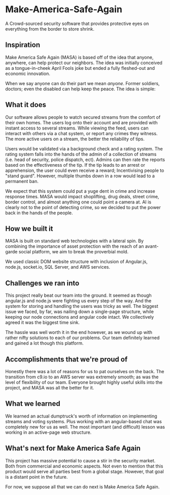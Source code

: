 # Make-America-Safe-Again
A Crowd-sourced security software that provides protective eyes on everything from the border to store shrink.

## Inspiration
Make America Safe Again (MASA) is based off of the idea that anyone, anywhere, can help protect our neighbors. The idea was initially conceived as a tongue-in-cheek April Fools joke but ended a fully fleshed-out and economic innovation. 

When we say anyone can do their part we mean _anyone_. Former soldiers, doctors; even the disabled can help keep the peace. The idea is simple:

## What it does
Our software allows people to watch secured streams from the comfort of their own homes. The users log onto their account and are provided with instant access to several streams. While viewing the feed, users can interact with others via a chat system, or report any crimes they witness. The more active users on a stream, the better the reliability of tips.

Users would be validated via a background check and a rating system. The rating system falls into the hands of the admin of a collection of streams (i.e. head of security, police dispatch, ect). Admins can then rate the reports based on the effectiveness of the tip. If the tip leads to an arrest or apprehension, the user could even receive a reward; Incentivising people to "stand guard". However, multiple thumbs down in a row would lead to a permanent ban.

We expect that this system could put a yuge dent in crime and increase response times. MASA would impact shoplifting, drug deals, street crime, border control, and almost anything one could point a camera at. AI is clearly not to the point of detecting crime, so we decided to put the power back in the hands of the people.

## How we built it
MASA is built on standard web technologies with a lateral spin. By combining the importance of asset protection with the reach of an avant-garde social platform, we aim to break the proverbial mold.

We used classic DOM website structure with inclusion of Angular.js, node.js, socket.io, SQL Server, and AWS services.

## Challenges we ran into
This project really beat our team into the ground. It seemed as though angular.js and node.js were fighting us every step of the way. And the system for storing and handling the users was tricky as well. The biggest issue we faced, by far, was nailing down a single-page structure, while keeping our node connections and angular code intact. We collectively agreed it was the biggest time sink.

The hassle was well worth it in the end however, as we wound up with rather nifty solutions to each of our problems. Our team definitely learned and gained a lot though this platform.

## Accomplishments that we're proud of
Honestly there was a lot of reasons for us to pat ourselves on the back. The transition from c9.io to an AWS server was extremely smooth; as was the level of flexibility of our team. Everyone brought highly useful skills into the project, and MASA was all the better for it.

## What we learned
We learned an actual dumptruck's worth of information on implementing streams and voting systems. Plus working with an angular-based chat was completely new for us as well. The most important (and difficult) lesson was working in an active-page web structure. 

## What's next for Make America Safe Again
This project has massive potential to cause a stir in the security market. Both from commercial and economic aspects. Not even to mention that this product would serve all parties best from a global stage. However, that goal is a distant point in the future. 

For now, we suppose all that we can do next is Make America Safe Again. 
